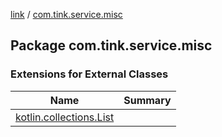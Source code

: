 [link](../index.md) / [com.tink.service.misc](./index.md)

## Package com.tink.service.misc

### Extensions for External Classes

| Name | Summary |
|---|---|
| [kotlin.collections.List](kotlin.collections.-list/index.md) |  |
